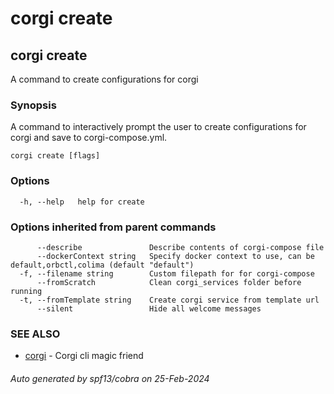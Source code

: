 # corgi create

## corgi create

A command to create configurations for corgi

### Synopsis

A command to interactively prompt the user to create configurations for corgi and save to corgi-compose.yml.

```
corgi create [flags]
```

### Options

```
  -h, --help   help for create
```

### Options inherited from parent commands

```
      --describe               Describe contents of corgi-compose file
      --dockerContext string   Specify docker context to use, can be default,orbctl,colima (default "default")
  -f, --filename string        Custom filepath for for corgi-compose
      --fromScratch            Clean corgi_services folder before running
  -t, --fromTemplate string    Create corgi service from template url
      --silent                 Hide all welcome messages
```

### SEE ALSO

* [corgi](corgi)	 - Corgi cli magic friend

###### Auto generated by spf13/cobra on 25-Feb-2024
